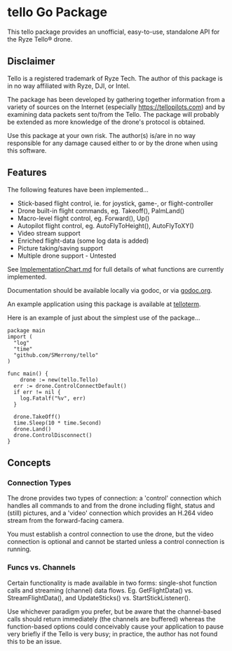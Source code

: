 # tello Go Package
This tello package provides an unofficial, easy-to-use, standalone API for the Ryze Tello® drone.

## Disclaimer

Tello is a registered trademark of Ryze Tech.  The author of this package is in no way affiliated with Ryze, DJI, or Intel.  

The package has been developed by gathering together information from a variety of sources on the Internet (especially https://tellopilots.com) and by examining data packets sent to/from the Tello.  The package will probably be extended as more knowledge of the drone's protocol is obtained.

Use this package at your own risk.  The author(s) is/are in no way responsible for any damage caused either to or by the drone when using this software.

## Features

The following features have been implemented...
  * Stick-based flight control, ie. for joystick, game-, or flight-controller
  * Drone built-in flight commands, eg. Takeoff(), PalmLand()
  * Macro-level flight control, eg. Forward(), Up()
  * Autopilot flight control, eg. AutoFlyToHeight(), AutoFlyToXY()
  * Video stream support
  * Enriched flight-data (some log data is added)
  * Picture taking/saving support 
  * Multiple drone support - Untested

See [ImplementationChart.md](https://github.com/SMerrony/tello/blob/master/ImplementationChart.md) for full details of what functions are currently implemented.

Documentation should be available locally via godoc, or via [godoc.org](https://godoc.org/github.com/SMerrony/tello).

An example application using this package is available at [telloterm](https://github.com/SMerrony/telloterm).

Here is an example of just about the simplest use of the package...
```
package main
import (
  "log"
  "time"
  "github.com/SMerrony/tello"
)

func main() {
  	drone := new(tello.Tello)
  err := drone.ControlConnectDefault()
  if err != nil {
    log.Fatalf("%v", err) 
  }

  drone.TakeOff()
  time.Sleep(10 * time.Second)
  drone.Land()
  drone.ControlDisconnect()
}
```

## Concepts
### Connection Types
The drone provides two types of connection: a 'control' connection which handles all commands
to and from the drone including flight, status and (still) pictures, and a 'video' connection which
provides an H.264 video stream from the forward-facing camera.  

You must establish a control connection to use the drone, but the video connection is optional and cannot be started unless a control connection is running.

### Funcs vs. Channels
Certain functionality is made available in two forms: single-shot function calls and streaming (channel) data flows.
Eg. GetFlightData() vs. StreamFlightData(), and UpdateSticks() vs. StartStickListener().  

Use whichever paradigm you prefer, but be aware that the channel-based calls should return immediately (the channels are buffered) whereas the function-based options could conceivably cause your application to pause very briefly if the Tello is very busy; in practice, the author has not found this to be an issue.
